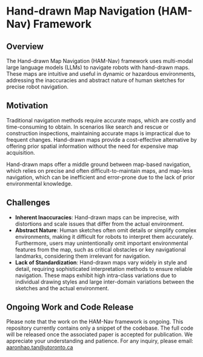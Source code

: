 # Hand-drawn Map Navigation (HAM-Nav) Framework

## Overview
The Hand-drawn Map Navigation (HAM-Nav) framework uses multi-modal large language models (LLMs) to navigate robots with hand-drawn maps. These maps are intuitive and useful in dynamic or hazardous environments, addressing the inaccuracies and abstract nature of human sketches for precise robot navigation.

## Motivation
Traditional navigation methods require accurate maps, which are costly and time-consuming to obtain. In scenarios like search and rescue or construction inspections, maintaining accurate maps is impractical due to frequent changes. Hand-drawn maps provide a cost-effective alternative by offering prior spatial information without the need for expensive map acquisition.

Hand-drawn maps offer a middle ground between map-based navigation, which relies on precise and often difficult-to-maintain maps, and map-less navigation, which can be inefficient and error-prone due to the lack of prior environmental knowledge.

## Challenges
- __Inherent Inaccuracies__: Hand-drawn maps can be imprecise, with distortions and scale issues that differ from the actual environment.
- __Abstract Nature__: Human sketches often omit details or simplify complex environments, making it difficult for robots to interpret them accurately. Furthermore, users may unintentionally omit important environmental features from the map, such as critical obstacles or key navigational landmarks, considering them irrelevant for navigation.
- __Lack of Standardization__: Hand-drawn maps vary widely in style and detail, requiring sophisticated interpretation methods to ensure reliable navigation. These maps exhibit high intra-class variations due to individual drawing styles and large inter-domain variations between the sketches and the actual environment.

## Ongoing Work and Code Release
Please note that the work on the HAM-Nav framework is ongoing. This repository currently contains only a snippet of the codebase. The full code will be released once the associated paper is accepted for publication. We appreciate your understanding and patience. For any inquiry, please email: aaronhao.tan@utoronto.ca
